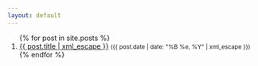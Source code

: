 ```yaml
---
layout: default
---
```


<ol class="unstyled long">
{% for post in site.posts %}
  <li><a href="{{ post.url | xml_escape }}">{{ post.title | xml_escape }}</a> <small>({{ post.date | date: "%B %e, %Y" | xml_escape }})</small></li>
{% endfor %}
</ol>
